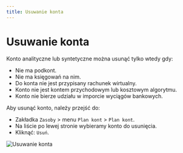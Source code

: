 ```yaml
---
title: Usuwanie konta
---
```


# Usuwanie konta

Konto analityczne lub syntetyczne można usunąć tylko wtedy gdy:

- Nie ma podkont.
- Nie ma księgowań na nim.
- Do konta nie jest przypisany rachunek wirtualny.
- Konto nie jest kontem przychodowym lub kosztowym algorytmu.
- Konto nie bierze udziału w imporcie wyciągów bankowych.
 
Aby usunąć konto, należy przejść do:

- Zakładka `Zasoby` > menu `Plan kont` > `Plan kont`.
- Na liście po lewej stronie wybieramy konto do usunięcia.
- Kliknąć: `Usuń`.

![Usuwanie konta](usuwaniekonta.gif)